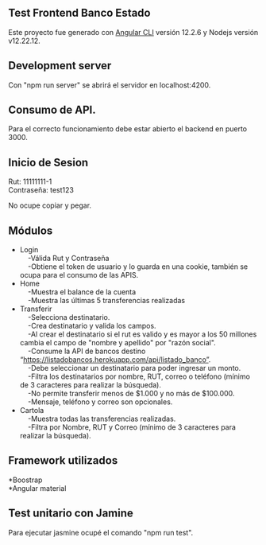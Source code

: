 ## Test Frontend Banco Estado

Este proyecto fue generado con [Angular CLI](https://github.com/angular/angular-cli) versión 12.2.6 y Nodejs versión v12.22.12.

## Development server

Con "npm run server" se abrirá el servidor en localhost:4200.

## Consumo de API.

Para el correcto funcionamiento debe estar abierto el backend en puerto 3000.

## Inicio de Sesion

Rut: 11111111-1  
Contraseña: test123  
  
No ocupe copiar y pegar.  

## Módulos

* Login  
    -Válida Rut y Contraseña  
    -Obtiene el token de usuario y lo guarda en una cookie, también se ocupa para el consumo de las APIS.  
* Home  
    -Muestra el balance de la cuenta  
    -Muestra las últimas 5 transferencias realizadas  
* Transferir  
    -Selecciona destinatario.  
    -Crea destinatario y valida los campos.  
    -Al crear el destinatario si el rut es valido y es mayor a los 50 millones cambia el campo de "nombre y apellido" por "razón social".  
    -Consume la API de bancos destino “https://listadobancos.herokuapp.com/api/listado_banco”.  
    -Debe seleccionar un destinatario para poder ingresar un monto.  
    -Filtra los destinatarios por nombre, RUT, correo o teléfono (mínimo de 3 caracteres para realizar la búsqueda).  
    -No permite transferir menos de $1.000 y no más de $100.000.  
    -Mensaje, teléfono y correo son opcionales.  
* Cartola  
    -Muestra todas las transferencias realizadas.  
    -Filtra por Nombre, RUT y Correo (mínimo de 3 caracteres para realizar la búsqueda).  

## Framework utilizados

*Boostrap  
*Angular material  

## Test unitario con Jamine

Para ejecutar jasmine ocupé el comando "npm run test".  
